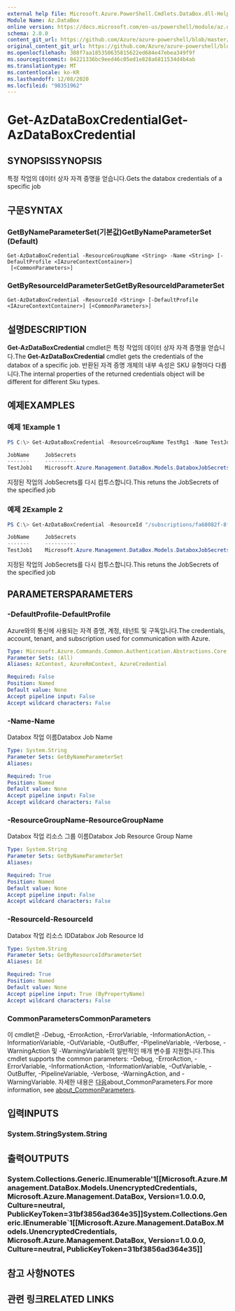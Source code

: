 ```yaml
---
external help file: Microsoft.Azure.PowerShell.Cmdlets.DataBox.dll-Help.xml
Module Name: Az.DataBox
online version: https://docs.microsoft.com/en-us/powershell/module/az.databox/get-azdataboxcredential
schema: 2.0.0
content_git_url: https://github.com/Azure/azure-powershell/blob/master/src/DataBox/DataBox/help/Get-AzDataBoxCredential.md
original_content_git_url: https://github.com/Azure/azure-powershell/blob/master/src/DataBox/DataBox/help/Get-AzDataBoxCredential.md
ms.openlocfilehash: 308f7aa185350635815622ed684e47ebea349f9f
ms.sourcegitcommit: 04221336bc9eed46c05ed1e828a6811534d4b4ab
ms.translationtype: MT
ms.contentlocale: ko-KR
ms.lasthandoff: 12/08/2020
ms.locfileid: "98351962"
---
```

# <span data-ttu-id="4fa42-101">Get-AzDataBoxCredential</span><span class="sxs-lookup"><span data-stu-id="4fa42-101">Get-AzDataBoxCredential</span></span>

## <span data-ttu-id="4fa42-102">SYNOPSIS</span><span class="sxs-lookup"><span data-stu-id="4fa42-102">SYNOPSIS</span></span>
<span data-ttu-id="4fa42-103">특정 작업의 데이터 상자 자격 증명을 얻습니다.</span><span class="sxs-lookup"><span data-stu-id="4fa42-103">Gets the databox credentials of a specific job</span></span>

## <span data-ttu-id="4fa42-104">구문</span><span class="sxs-lookup"><span data-stu-id="4fa42-104">SYNTAX</span></span>

### <span data-ttu-id="4fa42-105">GetByNameParameterSet(기본값)</span><span class="sxs-lookup"><span data-stu-id="4fa42-105">GetByNameParameterSet (Default)</span></span>
```
Get-AzDataBoxCredential -ResourceGroupName <String> -Name <String> [-DefaultProfile <IAzureContextContainer>]
 [<CommonParameters>]
```

### <span data-ttu-id="4fa42-106">GetByResourceIdParameterSet</span><span class="sxs-lookup"><span data-stu-id="4fa42-106">GetByResourceIdParameterSet</span></span>
```
Get-AzDataBoxCredential -ResourceId <String> [-DefaultProfile <IAzureContextContainer>] [<CommonParameters>]
```

## <span data-ttu-id="4fa42-107">설명</span><span class="sxs-lookup"><span data-stu-id="4fa42-107">DESCRIPTION</span></span>
<span data-ttu-id="4fa42-108">**Get-AzDataBoxCredential** cmdlet은 특정 작업의 데이터 상자 자격 증명을 얻습니다.</span><span class="sxs-lookup"><span data-stu-id="4fa42-108">The **Get-AzDataBoxCredential** cmdlet gets the credentials of the databox of a specific job.</span></span> <span data-ttu-id="4fa42-109">반환된 자격 증명 개체의 내부 속성은 SKU 유형마다 다릅니다.</span><span class="sxs-lookup"><span data-stu-id="4fa42-109">The internal properties of the returned credentials object will be different for different Sku types.</span></span>

## <span data-ttu-id="4fa42-110">예제</span><span class="sxs-lookup"><span data-stu-id="4fa42-110">EXAMPLES</span></span>

### <span data-ttu-id="4fa42-111">예제 1</span><span class="sxs-lookup"><span data-stu-id="4fa42-111">Example 1</span></span>
```powershell
PS C:\> Get-AzDataBoxCredential -ResourceGroupName TestRg1 -Name TestJob1

JobName     JobSecrets
-------     ----------
TestJob1    Microsoft.Azure.Management.DataBox.Models.DataboxJobSecrets
```

<span data-ttu-id="4fa42-112">지정된 작업의 JobSecrets를 다시 컴투스합니다.</span><span class="sxs-lookup"><span data-stu-id="4fa42-112">This retuns the JobSecrets of the specified job</span></span>

### <span data-ttu-id="4fa42-113">예제 2</span><span class="sxs-lookup"><span data-stu-id="4fa42-113">Example 2</span></span>
```powershell
PS C:\> Get-AzDataBoxCredential -ResourceId "/subscriptions/fa68082f-8ff7-4a25-95c7-ce9da541242f/resourceGroups/TestRg1/providers/Microsoft.DataBox/jobs/TestJob1"

JobName     JobSecrets
-------     ----------
TestJob1    Microsoft.Azure.Management.DataBox.Models.DataboxJobSecrets
```

<span data-ttu-id="4fa42-114">지정된 작업의 JobSecrets를 다시 컴투스합니다.</span><span class="sxs-lookup"><span data-stu-id="4fa42-114">This retuns the JobSecrets of the specified job</span></span>

## <span data-ttu-id="4fa42-115">PARAMETERS</span><span class="sxs-lookup"><span data-stu-id="4fa42-115">PARAMETERS</span></span>

### <span data-ttu-id="4fa42-116">-DefaultProfile</span><span class="sxs-lookup"><span data-stu-id="4fa42-116">-DefaultProfile</span></span>
<span data-ttu-id="4fa42-117">Azure와의 통신에 사용되는 자격 증명, 계정, 테넌트 및 구독입니다.</span><span class="sxs-lookup"><span data-stu-id="4fa42-117">The credentials, account, tenant, and subscription used for communication with Azure.</span></span>

```yaml
Type: Microsoft.Azure.Commands.Common.Authentication.Abstractions.Core.IAzureContextContainer
Parameter Sets: (All)
Aliases: AzContext, AzureRmContext, AzureCredential

Required: False
Position: Named
Default value: None
Accept pipeline input: False
Accept wildcard characters: False
```

### <span data-ttu-id="4fa42-118">-Name</span><span class="sxs-lookup"><span data-stu-id="4fa42-118">-Name</span></span>
<span data-ttu-id="4fa42-119">Databox 작업 이름</span><span class="sxs-lookup"><span data-stu-id="4fa42-119">Databox Job Name</span></span>

```yaml
Type: System.String
Parameter Sets: GetByNameParameterSet
Aliases:

Required: True
Position: Named
Default value: None
Accept pipeline input: False
Accept wildcard characters: False
```

### <span data-ttu-id="4fa42-120">-ResourceGroupName</span><span class="sxs-lookup"><span data-stu-id="4fa42-120">-ResourceGroupName</span></span>
<span data-ttu-id="4fa42-121">Databox 작업 리소스 그룹 이름</span><span class="sxs-lookup"><span data-stu-id="4fa42-121">Databox Job Resource Group Name</span></span>

```yaml
Type: System.String
Parameter Sets: GetByNameParameterSet
Aliases:

Required: True
Position: Named
Default value: None
Accept pipeline input: False
Accept wildcard characters: False
```

### <span data-ttu-id="4fa42-122">-ResourceId</span><span class="sxs-lookup"><span data-stu-id="4fa42-122">-ResourceId</span></span>
<span data-ttu-id="4fa42-123">Databox 작업 리소스 ID</span><span class="sxs-lookup"><span data-stu-id="4fa42-123">Databox Job Resource Id</span></span>

```yaml
Type: System.String
Parameter Sets: GetByResourceIdParameterSet
Aliases: Id

Required: True
Position: Named
Default value: None
Accept pipeline input: True (ByPropertyName)
Accept wildcard characters: False
```

### <span data-ttu-id="4fa42-124">CommonParameters</span><span class="sxs-lookup"><span data-stu-id="4fa42-124">CommonParameters</span></span>
<span data-ttu-id="4fa42-125">이 cmdlet은 -Debug, -ErrorAction, -ErrorVariable, -InformationAction, -InformationVariable, -OutVariable, -OutBuffer, -PipelineVariable, -Verbose, -WarningAction 및 -WarningVariable의 일반적인 매개 변수를 지원합니다.</span><span class="sxs-lookup"><span data-stu-id="4fa42-125">This cmdlet supports the common parameters: -Debug, -ErrorAction, -ErrorVariable, -InformationAction, -InformationVariable, -OutVariable, -OutBuffer, -PipelineVariable, -Verbose, -WarningAction, and -WarningVariable.</span></span> <span data-ttu-id="4fa42-126">자세한 내용은 [다음](http://go.microsoft.com/fwlink/?LinkID=113216)about_CommonParameters.</span><span class="sxs-lookup"><span data-stu-id="4fa42-126">For more information, see [about_CommonParameters](http://go.microsoft.com/fwlink/?LinkID=113216).</span></span>

## <span data-ttu-id="4fa42-127">입력</span><span class="sxs-lookup"><span data-stu-id="4fa42-127">INPUTS</span></span>

### <span data-ttu-id="4fa42-128">System.String</span><span class="sxs-lookup"><span data-stu-id="4fa42-128">System.String</span></span>

## <span data-ttu-id="4fa42-129">출력</span><span class="sxs-lookup"><span data-stu-id="4fa42-129">OUTPUTS</span></span>

### <span data-ttu-id="4fa42-130">System.Collections.Generic.IEnumerable'1[[Microsoft.Azure.Management.DataBox.Models.UnencryptedCredentials, Microsoft.Azure.Management.DataBox, Version=1.0.0.0, Culture=neutral, PublicKeyToken=31bf3856ad364e35]]</span><span class="sxs-lookup"><span data-stu-id="4fa42-130">System.Collections.Generic.IEnumerable\`1[[Microsoft.Azure.Management.DataBox.Models.UnencryptedCredentials, Microsoft.Azure.Management.DataBox, Version=1.0.0.0, Culture=neutral, PublicKeyToken=31bf3856ad364e35]]</span></span>

## <span data-ttu-id="4fa42-131">참고 사항</span><span class="sxs-lookup"><span data-stu-id="4fa42-131">NOTES</span></span>

## <span data-ttu-id="4fa42-132">관련 링크</span><span class="sxs-lookup"><span data-stu-id="4fa42-132">RELATED LINKS</span></span>
